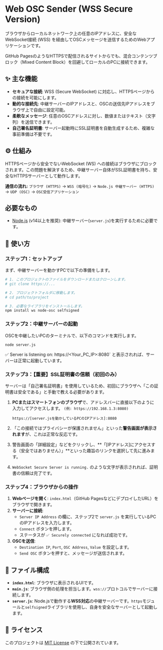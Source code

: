 # Web OSC Sender (WSS Secure Version)

ブラウザからローカルネットワーク上の任意のIPアドレスに、安全なWebSocket接続 (WSS) を経由してOSCメッセージを送信するためのWebアプリケーションです。

GitHub PagesのようなHTTPSで配信されるサイトからでも、混合コンテンツブロック（Mixed Content Block）を回避してローカルのPCに接続できます。

## ✨ 主な機能

- **セキュアな接続**: WSS (Secure WebSocket) に対応し、HTTPSページからの接続を可能にします。
- **動的な接続先**: 中継サーバーのIPアドレスと、OSCの送信先IPアドレスをブラウザ上で自由に設定可能。
- **柔軟なメッセージ**: 任意のOSCアドレスに対し、数値またはテキスト（文字列）を送信できます。
- **自己署名証明書**: サーバー起動時にSSL証明書を自動生成するため、複雑な事前準備は不要です。

## ⚙️ 仕組み

HTTPSページから安全でないWebSocket (WS) への接続はブラウザにブロックされます。この問題を解決するため、中継サーバー自体がSSL証明書を持ち、安全なHTTPSサーバーとして動作します。

**通信の流れ:**
`ブラウザ (HTTPS)` → `WSS (暗号化)` → `Node.js 中継サーバー (HTTPS)` → `UDP (OSC)` → `OSC受信アプリケーション`

## 必要なもの

- [Node.js](https://nodejs.org/) (v14以上を推奨): 中継サーバー(`server.js`)を実行するために必要です。

## 🚀 使い方

### ステップ1：セットアップ

まず、中継サーバーを動かすPCで以下の準備をします。

```bash
# 1. このプロジェクトのファイルをダウンロードまたはクローンします。
# git clone https://...

# 2. プロジェクトフォルダに移動します。
# cd path/to/project

# 3. 必要なライブラリをインストールします。
npm install ws node-osc selfsigned
```

### ステップ2：中継サーバーの起動
OSCを中継したいPCのターミナルで、以下のコマンドを実行します。
```
node server.js
```

✅ Server is listening on: https://<Your_PC_IP>:8080` と表示されれば、サーバーは正常に起動しています。

### ステップ3：【重要】SSL証明書の信頼（初回のみ）

サーバーは「自己署名証明書」を使用しているため、初回にブラウザへ「この証明書は安全である」と手動で教える必要があります。

1.  **PCまたはスマートフォンのブラウザ**で、アドレスバーに直接以下のように入力してアクセスします。
    `(例: https://192.168.1.3:8080)`

    ```
    https://[server.jsを動かしているPCのIPアドレス]:8080
    ```

2.  「この接続ではプライバシーが保護されません」といった**警告画面が表示されます**が、これは正常な反応です。

3.  警告画面の「詳細設定」などをクリックし、**「[IPアドレス]にアクセスする（安全ではありません）」**といった趣旨のリンクを選択して先に進みます。

4.  `WebSocket Secure Server is running.` のような文字が表示されれば、証明書の信頼は完了です。

### ステップ4：ブラウザからの操作

1.  **Webページを開く**: `index.html`（GitHub PagesなどにデプロイしたURL）をブラウザで開きます。
2.  **サーバーに接続**:
    - `Server IP Address` の欄に、ステップ2で `server.js` を実行しているPCのIPアドレスを入力します。
    - `Connect` ボタンを押します。
    - ステータスが `✅ Securely connected` になれば成功です。
3.  **OSCを送信**:
    - `Destination IP`, `Port`, `OSC Address`, `Value` を設定します。
    - `Send OSC` ボタンを押すと、メッセージが送信されます。

## 📂 ファイル構成

-   **`index.html`**: ブラウザに表示されるUIです。
-   **`main.js`**: ブラウザ側の処理を担当します。`wss://`プロトコルでサーバーに接続します。
-   **`server.js`**: Node.jsで動作する**WSS対応**の中継サーバーです。`https`モジュールと`selfsigned`ライブラリを使用し、自身を安全なサーバーとして起動します。

## 📄 ライセンス

このプロジェクトは [MIT License](https://opensource.org/licenses/MIT) の下で公開されています。

